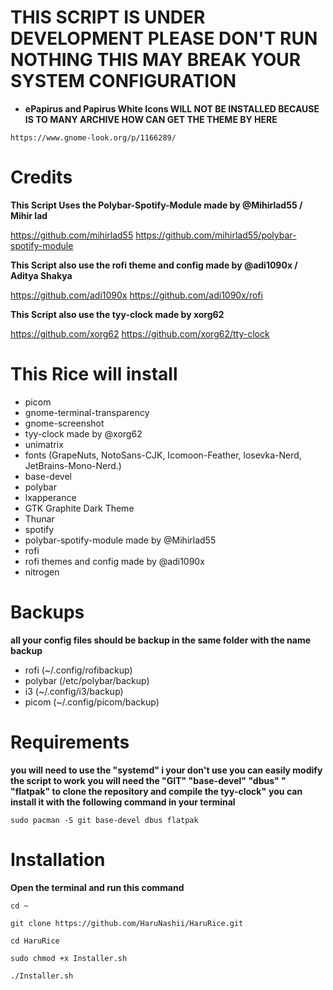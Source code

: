 # THIS SCRIPT IS UNDER DEVELOPMENT PLEASE DON'T RUN NOTHING THIS MAY BREAK YOUR SYSTEM CONFIGURATION

- **ePapirus and Papirus White Icons
WILL NOT BE INSTALLED BECAUSE IS TO MANY ARCHIVE HOW CAN GET THE THEME BY HERE**

```https://www.gnome-look.org/p/1166289/```

# Credits


**This Script Uses the Polybar-Spotify-Module made by
 @Mihirlad55 / Mihir lad**

https://github.com/mihirlad55
https://github.com/mihirlad55/polybar-spotify-module


**This Script also use the rofi theme and config made by
 @adi1090x / Aditya Shakya**

https://github.com/adi1090x
https://github.com/adi1090x/rofi

**This Script also use the tyy-clock made by
 xorg62**

https://github.com/xorg62
https://github.com/xorg62/tty-clock


# This Rice will install

- picom
- gnome-terminal-transparency
- gnome-screenshot
- tyy-clock made by @xorg62
- unimatrix
- fonts (GrapeNuts, NotoSans-CJK, Icomoon-Feather, losevka-Nerd, JetBrains-Mono-Nerd.)
- base-devel
- polybar
- lxapperance
- GTK Graphite Dark Theme
- Thunar
- spotify
- polybar-spotify-module made by @Mihirlad55
- rofi
- rofi themes and config made by @adi1090x
- nitrogen

# Backups

**all your config files should be backup in the same folder with the name backup**

- rofi (~/.config/rofibackup)
- polybar (/etc/polybar/backup)
- i3 (~/.config/i3/backup)
- picom (~/.config/picom/backup)

# Requirements

**you will need to use the "systemd" i your don't use you can easily modify the script to work**
**you will need the "GIT" "base-devel" "dbus" " "flatpak" to clone the repository and compile the tyy-clock"**
**you can install it with the following command in your terminal**

```sudo pacman -S git base-devel dbus flatpak```




# Installation

**Open the terminal and run this command**


```cd ~```

```git clone https://github.com/HaruNashii/HaruRice.git```

```cd HaruRice```

```sudo chmod +x Installer.sh```

```./Installer.sh```


